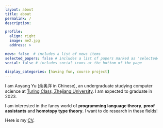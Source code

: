 ```yaml
---
layout: about
title: about
permalink: /
description: 

profile:
  align: right
  image: me2.jpg
  address: >

news: false  # includes a list of news items
selected_papers: false # includes a list of papers marked as "selected={true}"
social: false # includes social icons at the bottom of the page

display_categories: [having fun, course project]
---
```


I am Aoyang Yu (余奥洋 in Chinese), an undergraduate studying computer science at [Turing Class, Zhejiang University](http://www.en.cs.zju.edu.cn/turing_honors_class/list.htm). I am expected to graduate in 2023.

I am interested in the fancy world of **programming language theory**, **proof assistants** and **homotopy type theory**. I want to do research in these fields!

Here is my [CV](../assets/pdf/CV.pdf).